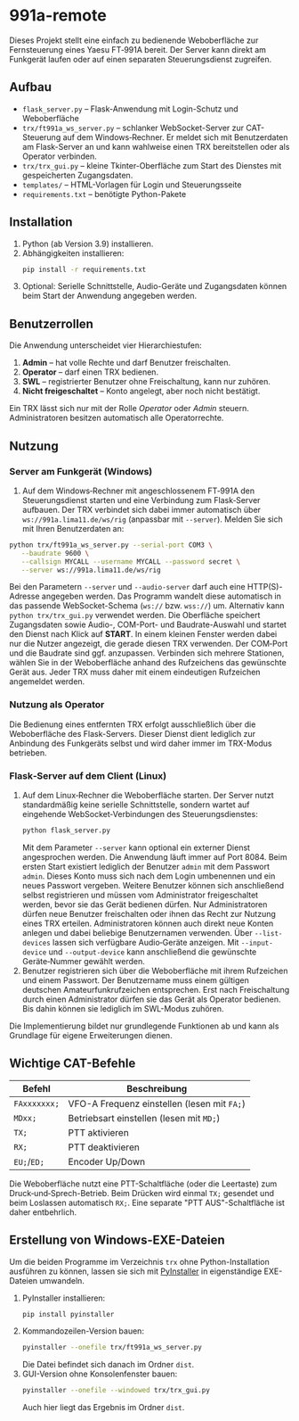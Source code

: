 # 991a-remote

Dieses Projekt stellt eine einfach zu bedienende Weboberfläche zur Fernsteuerung eines Yaesu FT‑991A bereit. Der Server kann direkt am Funkgerät laufen oder auf einen separaten Steuerungsdienst zugreifen.

## Aufbau

- `flask_server.py` – Flask-Anwendung mit Login-Schutz und Weboberfläche
- `trx/ft991a_ws_server.py` – schlanker WebSocket-Server zur CAT-Steuerung auf dem Windows‑Rechner. Er meldet sich mit Benutzerdaten am Flask-Server an und kann wahlweise einen TRX bereitstellen oder als Operator verbinden.
- `trx/trx_gui.py` – kleine Tkinter-Oberfläche zum Start des Dienstes mit gespeicherten Zugangsdaten.
- `templates/` – HTML-Vorlagen für Login und Steuerungsseite
- `requirements.txt` – benötigte Python-Pakete

## Installation

1. Python (ab Version 3.9) installieren.
2. Abhängigkeiten installieren:
   ```bash
   pip install -r requirements.txt
   ```
3. Optional: Serielle Schnittstelle, Audio-Geräte und Zugangsdaten können beim Start der Anwendung angegeben werden.

## Benutzerrollen

Die Anwendung unterscheidet vier Hierarchiestufen:

1. **Admin** – hat volle Rechte und darf Benutzer freischalten.
2. **Operator** – darf einen TRX bedienen.
3. **SWL** – registrierter Benutzer ohne Freischaltung, kann nur zuhören.
4. **Nicht freigeschaltet** – Konto angelegt, aber noch nicht bestätigt.

Ein TRX lässt sich nur mit der Rolle *Operator* oder *Admin* steuern.
Administratoren besitzen automatisch alle Operatorrechte.

## Nutzung

### Server am Funkgerät (Windows)

1. Auf dem Windows‑Rechner mit angeschlossenem FT‑991A den Steuerungsdienst starten und
   eine Verbindung zum Flask‑Server aufbauen. Der TRX verbindet sich dabei immer automatisch über
  `ws://991a.lima11.de/ws/rig` (anpassbar mit `--server`). Melden Sie sich mit Ihren Benutzerdaten an:
 ```bash
python trx/ft991a_ws_server.py --serial-port COM3 \
    --baudrate 9600 \
    --callsign MYCALL --username MYCALL --password secret \
    --server ws://991a.lima11.de/ws/rig
``` 
Bei den Parametern `--server` und `--audio-server` darf auch eine HTTP(S)-Adresse
angegeben werden. Das Programm wandelt diese automatisch in das passende
WebSocket-Schema (`ws://` bzw. `wss://`) um.
Alternativ kann `python trx/trx_gui.py` verwendet werden. Die Oberfläche
speichert Zugangsdaten sowie Audio-, COM-Port- und Baudrate-Auswahl und startet den
Dienst nach Klick auf **START**. In einem kleinen Fenster werden dabei nur
die Nutzer angezeigt, die gerade diesen TRX verwenden.
 Der COM‑Port und die Baudrate sind ggf. anzupassen. Verbinden sich mehrere Stationen, wählen Sie in der Weboberfläche anhand des Rufzeichens das gewünschte Gerät aus. Jeder TRX muss daher mit einem eindeutigen Rufzeichen angemeldet werden.

### Nutzung als Operator

Die Bedienung eines entfernten TRX erfolgt ausschließlich über die Weboberfläche
des Flask-Servers. Dieser Dienst dient lediglich zur Anbindung des
Funkgeräts selbst und wird daher immer im TRX-Modus betrieben.

### Flask‑Server auf dem Client (Linux)

1. Auf dem Linux‑Rechner die Weboberfläche starten. Der Server nutzt standardmäßig keine serielle Schnittstelle, sondern wartet auf eingehende WebSocket‑Verbindungen des Steuerungsdienstes:
   ```bash
   python flask_server.py
   ```
   Mit dem Parameter `--server` kann optional ein externer Dienst angesprochen werden. Die Anwendung läuft immer auf Port 8084.
   Beim ersten Start existiert lediglich der Benutzer `admin` mit dem Passwort `admin`. Dieses Konto muss sich nach dem Login umbenennen und ein neues Passwort vergeben.
    Weitere Benutzer können sich anschließend selbst registrieren und müssen vom Administrator freigeschaltet werden, bevor sie das Gerät bedienen dürfen.
    Nur Administratoren dürfen neue Benutzer freischalten oder ihnen das Recht zur Nutzung eines TRX erteilen. Administratoren können auch direkt neue Konten anlegen und dabei beliebige Benutzernamen verwenden.
   Über `--list-devices` lassen sich verfügbare Audio‑Geräte anzeigen. Mit
   `--input-device` und `--output-device` kann anschließend die gewünschte
   Geräte‑Nummer gewählt werden.
2. Benutzer registrieren sich über die Weboberfläche mit ihrem Rufzeichen und einem Passwort. Der Benutzername muss einem gültigen deutschen Amateurfunkrufzeichen entsprechen. Erst nach Freischaltung durch einen Administrator dürfen sie das Gerät als Operator bedienen. Bis dahin können sie lediglich im SWL-Modus zuhören.

Die Implementierung bildet nur grundlegende Funktionen ab und kann als Grundlage für eigene Erweiterungen dienen.

## Wichtige CAT-Befehle

| Befehl | Beschreibung |
| ------ | ------------ |
| `FAxxxxxxx;` | VFO-A Frequenz einstellen (lesen mit `FA;`) |
| `MDxx;` | Betriebsart einstellen (lesen mit `MD;`) |
| `TX;` | PTT aktivieren |
| `RX;` | PTT deaktivieren |
| `EU;`/`ED;` | Encoder Up/Down |

Die Weboberfläche nutzt eine PTT-Schaltfläche (oder die Leertaste) zum
Druck‑und‑Sprech-Betrieb. Beim Drücken wird einmal `TX;` gesendet und beim
Loslassen automatisch `RX;`. Eine separate "PTT AUS"-Schaltfläche ist daher
entbehrlich.

## Erstellung von Windows-EXE-Dateien

Um die beiden Programme im Verzeichnis `trx` ohne Python-Installation ausführen zu können, lassen sie sich mit [PyInstaller](https://pyinstaller.org/) in eigenständige EXE-Dateien umwandeln.

1. PyInstaller installieren:
   ```bash
   pip install pyinstaller
   ```
2. Kommandozeilen-Version bauen:
   ```bash
   pyinstaller --onefile trx/ft991a_ws_server.py
   ```
   Die Datei befindet sich danach im Ordner `dist`.
3. GUI-Version ohne Konsolenfenster bauen:
   ```bash
   pyinstaller --onefile --windowed trx/trx_gui.py
   ```
   Auch hier liegt das Ergebnis im Ordner `dist`.
